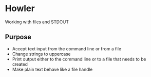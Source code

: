 # Howler
Working with files and STDOUT

## Purpose
- Accept text input from the command line or from a file
- Change strings to uppercase
- Print output either to the command line or to a file that needs to be created
- Make plain text behave like a file handle